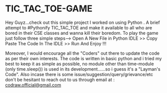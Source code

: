 # TIC_TAC_TOE-GAME
Hey Guyz...check out this simple project I worked on using Python . A brief attempt to #Pythonify TIC_TAC_TOE and make it available to all who are bored in their CSE classes and wanna kill their boredom. To play the game just follow three simple steps-->  Open A New File in Python IDLE >> Copy Paste The Code In The IDLE >> Run And Enjoy !!!

Moreover, I would encourage all the "Coders" out there to update the code as per their own interests. The code is written in basic python and i tried my best to keep it as simple as possible, no module other than time-module (only time.sleep()) is used in its development......so i guess it's a "Layman's Code". Also incase there is some issue/suggestion/query/grievance/etc don't be hesitant to reach out to us through email at : codraw.official@gmail.com 
                                                                                                    
